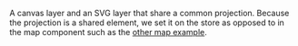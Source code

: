 A canvas layer and an SVG layer that share a common projection. Because the projection is a shared element, we set it on the store as opposed to in the map component such as the [other map example](/examples/MapSvg).
